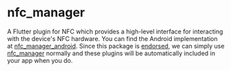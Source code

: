 # nfc_manager

A Flutter plugin for NFC which provides a high-level interface for interacting with the device's
NFC hardware.
You can find the Android implementation at [nfc_manager_android](nfc_manager_android/).
Since this package is
[endorsed]((https://docs.flutter.dev/packages-and-plugins/developing-packages#endorsed-federated-plugin)),
we can simply use [nfc_manager](nfc_manager) normally and these plugins will be automatically
included in your app when you do.
